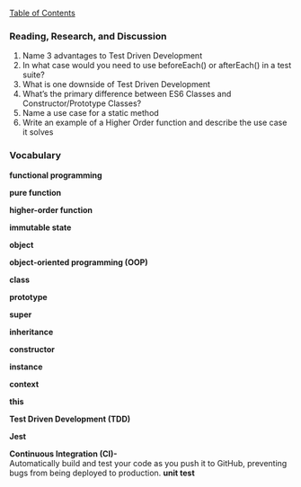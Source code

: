 [Table of Contents](https://github.com/logantscott/june2020_reading)

### Reading, Research, and Discussion
1. Name 3 advantages to Test Driven Development
1. In what case would you need to use beforeEach() or afterEach() in a test suite?
1. What is one downside of Test Driven Development
1. What’s the primary difference between ES6 Classes and Constructor/Prototype Classes?
1. Name a use case for a static method
1. Write an example of a Higher Order function and describe the use case it solves


### Vocabulary
**functional programming**

**pure function**

**higher-order function**

**immutable state**

**object**

**object-oriented programming (OOP)**

**class**

**prototype**

**super**

**inheritance**

**constructor**

**instance**

**context**

**this**

**Test Driven Development (TDD)**

**Jest**

**Continuous Integration (CI)-**  
Automatically build and test your code as you push it to GitHub, preventing bugs from being deployed to production.
**unit test**

